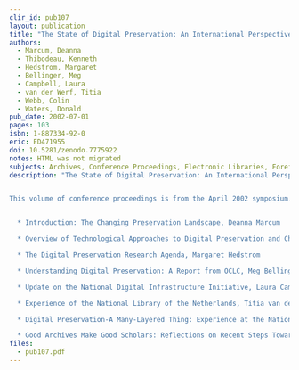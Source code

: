 ```yaml
---
clir_id: pub107
layout: publication
title: "The State of Digital Preservation: An International Perspective"
authors: 
  - Marcum, Deanna
  - Thibodeau, Kenneth 
  - Hedstrom, Margaret
  - Bellinger, Meg
  - Campbell, Laura
  - van der Werf, Titia 
  - Webb, Colin
  - Waters, Donald
pub_date: 2002-07-01
pages: 103
isbn: 1-887334-92-0
eric: ED471955
doi: 10.5281/zenodo.7775922
notes: HTML was not migrated
subjects: Archives, Conference Proceedings, Electronic Libraries, Foreign Countries, Library Development, Library Technical Processes, Preservation
description: "The State of Digital Preservation: An International Perspective” is the first in a series of international symposiums that are supported by a grant from Documentation Abstracts, Inc. (DAI). The institutes, presented by CLIR will address key issues in information science relating to digital libraries, economics of information, or resources for scholarship.


This volume of conference proceedings is from the April 2002 symposium. Included are the following essays:


  * Introduction: The Changing Preservation Landscape, Deanna Marcum

  * Overview of Technological Approaches to Digital Preservation and Challenges in Coming Years, Kenneth Thibodeau

  * The Digital Preservation Research Agenda, Margaret Hedstrom

  * Understanding Digital Preservation: A Report from OCLC, Meg Bellinger

  * Update on the National Digital Infrastructure Initiative, Laura Campbell

  * Experience of the National Library of the Netherlands, Titia van der Werf

  * Digital Preservation-A Many-Layered Thing: Experience at the National Library of Australia, Colin Webb

  * Good Archives Make Good Scholars: Reflections on Recent Steps Toward the Archiving of Digital Information, Donald Waters"
files:
  - pub107.pdf
---
```

